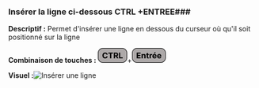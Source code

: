 ### Insérer la ligne ci-dessous CTRL +ENTREE###

**Descriptif :** Permet d'insérer une ligne en dessous du curseur où qu'il soit positionné sur la ligne

**Combinaison de touches :** ![Ctrl](../touches/CTRL.png)+![Entrée](../touches/ENTREE.png)

**Visuel :**![Insérer une ligne ](gifs/CtrlEntre.gif)